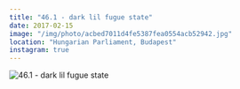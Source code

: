 ```yaml
---
title: "46.1 - dark lil fugue state"
date: 2017-02-15
image: "/img/photo/acbed7011d4fe5387fea0554acb52942.jpg"
location: "Hungarian Parliament, Budapest"
instagram: true
---
```


![46.1 - dark lil fugue state](/img/photo/acbed7011d4fe5387fea0554acb52942.jpg)
